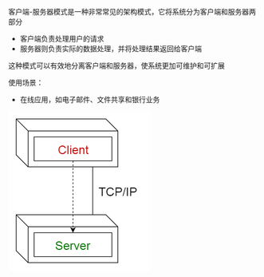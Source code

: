 客户端-服务器模式是一种非常常见的架构模式，它将系统分为客户端和服务器两部分

- 客户端负责处理用户的请求
- 服务器则负责实际的数据处理，并将处理结果返回给客户端

这种模式可以有效地分离客户端和服务器，使系统更加可维护和可扩展

使用场景：

- 在线应用，如电子邮件、文件共享和银行业务

![img](.assets/%E5%AE%A2%E6%88%B7%E7%AB%AF-%E6%9C%8D%E5%8A%A1%E5%99%A8%E6%A8%A1%E5%BC%8F/4366140-31bd418fd42f81a0.png)